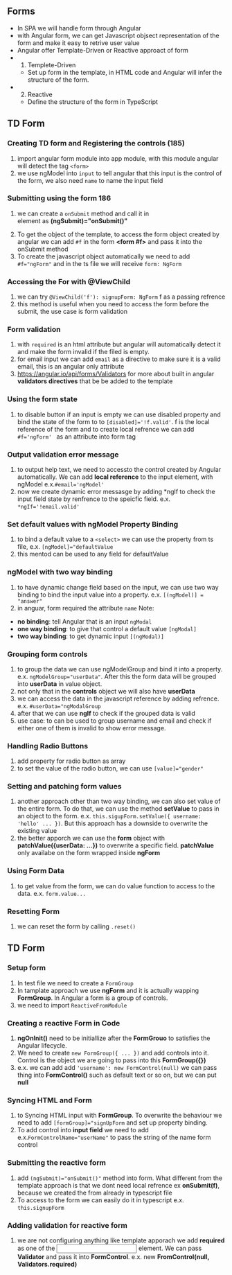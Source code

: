 ## Forms
- In SPA we will handle form through Angular
- with Angular form, we can get Javascript objsect representation of the form and make it easy to retrive user value
- Angular offer Template-Driven or Reactive approact of form
- 1. Templete-Driven
  - Set up form in the template, in HTML code and Angular will infer the structure of the form.
- 2. Reactive 
  - Define the structure of the form in TypeScript 

## TD Form 

### Creating TD form and Registering the controls (185)
1. import angular form module into app module, with this module angular will detect the tag `<form>`
2. we use ngModel into `input` to tell angular that this input is the control of the form, we also need `name` to name the input field

### Submitting using the form 186
1. we can create a `onSubmit` method and call it in **<form>** element as **(ngSubmit)="onSubmit()"**
2. To get the object of the template, to access the form object created by angular we can add `#f` in the form **<form #f>** and pass it into the onSubmit method 
3. To create the javascript object automatically we need to add `#f="ngForm"` and in the ts file we will receive `form: NgForm`

### Accessing the For with @ViewChild
1. we can try `@ViewChild('f'): signupForm: NgForm` f as a passing refrence 
2. this method is useful when you need to access the form before the submit, the use case is form validation

### Form validation
1.  with `required` is an html attribute but angular will automatically detect it and make the form invalid if the filed is empty.
2. for email input we can add `email` as a directive to make sure it is a valid email, this is an angular only attribute 
3. https://angular.io/api/forms/Validators for more about built in angular **validators directives** that be be added to the template

### Using the form state 
1. to disable button if an input is empty we can use disabled property and bind the state of the form to to `[disabled]='!f.valid'`. f is the local reference of the form and to create local refrence we can add `#f='ngForm' ` as an attribute into form tag

### Output validation error message 
1. to output help text, we need to accessto the control created by Angular automatically. We can add **local reference** to the input element, with ngModel e.x.`#email='ngModel'`
2. now we create dynamic error messasge by adding *ngIf to check the input field state by renfrence to the speicfic field. e.x. `*ngIf='!email.valid'`

### Set default values with ngModel Property Binding
1. to bind a default value to a `<select>` we can use the property from ts file, e.x. `[ngModel]="defaultValue`
2. this mentod can be used to any field for defaultValue

### ngModel with two way binding
1. to have dynamic change field based on the input, we can use two way binding to bind the input value into a property. e.x. `[(ngModel)] = "answer"` 
2. in anguar, form required the attribute `name`
Note: 
- **no binding**: tell Angular that is an input `ngModal`
- **one way binding**: to give that control a default value `[ngModal]`
- **two way binding**: to get dynamic input `[(ngModal)]`

### Grouping form controls 
1. to group the data we can use ngModelGroup and bind it into a property. e.x. `ngModelGroup="userData"`. After this the form data will be grouped into **userData** in value object.
2. not only that in the **controls** object we will also have **userData** 
3. we can access the data in the javascript reference by adding refrence. e.x. `#userData="ngModalGroup`
4. after that we can use **ngIf** to check if the grouped data is valid
5. use case: to can be used to group username and email and check if either one of them is invalid to show error message.

### Handling Radio Buttons
1. add property for radio button as array 
2. to set the value of the radio button, we can use `[value]="gender"`

### Setting and patching form values 
1. another approach other than two way binding, we can also set value of the entire form. To do that, we can use the method **setValue** to pass in an object to the form. e.x. ```this.sigupForm.setValue({ username: 'hello' ... })```. But this approach has a downside to overwrite the existing value 
2. the better apporch we can use the **form** object with **patchValue({userData: ...})** to overwrite a specific field. **patchValue** only availabe on the form wrapped inside **ngForm** 

### Using Form Data
1. to get value from the form, we can do value function to access to the data. e.x. `form.value...`

### Resetting Form
1. we can reset the form by calling `.reset()`


## TD Form  

### Setup form
1. In test file we need to create a `FormGroup`
2. In tamplate approach we use **ngForm** and it is actually wapping **FormGroup**. In Angular a form is a group of controls.
3. we need to import `ReactiveFromModule` 

### Creating a reactive Form in Code 
1. **ngOnInit()** need to be initiallize after the **FormGrouo** to satisfies the Angular lifecycle. 
2. We need to create `new FormGroup({ ... })` and add controls into it. Control is the object we are going to pass into this **FormGroup({})**
3. e.x. we can add add `'username': new FormControl(null)` we can pass thing into **FormControl()** such as default text or so on, but we can put **null**

### Syncing HTML and Form
1. to Syncing HTML input with **FormGroup**.  To overwrite the <From> behaviour we need to add `[formGroup]="signUpForm` and set up property binding.
2. To add control into **input field** we need to add e.x.`FormControlName="userName"` to pass the string of the name form control 

### Submitting the reactive form 
1. add `(ngSubmit)="onSubmit()"` method into form. What different from the template approach is that we dont need local refrence ex **onSubmit(f)**, because we created the from already in typescript file
2. To access to the form we can easily do it in typescript e.x. `this.signupForm`

### Adding validation for reactive form
1. we are not configuring anything like template apporach we add **required** as one of the **<input>** element. We can pass **Validator** and pass it into **FormControl**. e.x. new **FromControl(null, Validators.required)**